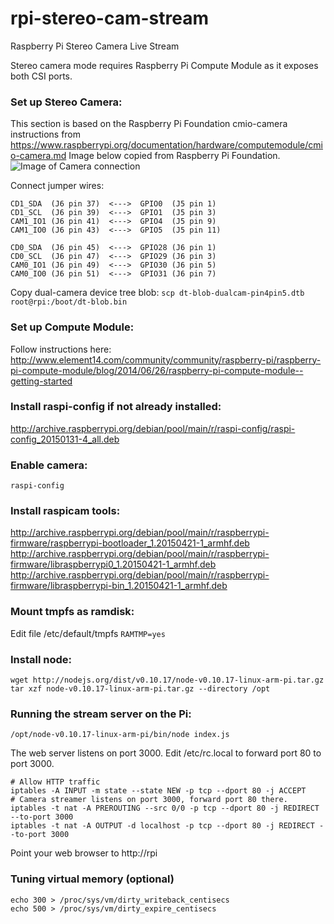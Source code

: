 # rpi-stereo-cam-stream
Raspberry Pi Stereo Camera Live Stream

Stereo camera mode requires Raspberry Pi Compute Module as it exposes both CSI ports.

### Set up Stereo Camera:
This section is based on the Raspberry Pi Foundation cmio-camera instructions from https://www.raspberrypi.org/documentation/hardware/computemodule/cmio-camera.md
Image below copied from Raspberry Pi Foundation.
![Image of Camera connection](https://github.com/jasaw/rpi-stereo-cam-stream/blob/master/docs/CMAIO-Cam-Adapter.jpg)

Connect jumper wires:
```
CD1_SDA  (J6 pin 37)  <--->  GPIO0  (J5 pin 1)
CD1_SCL  (J6 pin 39)  <--->  GPIO1  (J5 pin 3)
CAM1_IO1 (J6 pin 41)  <--->  GPIO4  (J5 pin 9)
CAM1_IO0 (J6 pin 43)  <--->  GPIO5  (J5 pin 11)

CD0_SDA  (J6 pin 45)  <--->  GPIO28 (J6 pin 1)
CD0_SCL  (J6 pin 47)  <--->  GPIO29 (J6 pin 3)
CAM0_IO1 (J6 pin 49)  <--->  GPIO30 (J6 pin 5)
CAM0_IO0 (J6 pin 51)  <--->  GPIO31 (J6 pin 7)
```

Copy dual-camera device tree blob:
`scp dt-blob-dualcam-pin4pin5.dtb root@rpi:/boot/dt-blob.bin`

### Set up Compute Module:
Follow instructions here: http://www.element14.com/community/community/raspberry-pi/raspberry-pi-compute-module/blog/2014/06/26/raspberry-pi-compute-module--getting-started

### Install raspi-config if not already installed:
http://archive.raspberrypi.org/debian/pool/main/r/raspi-config/raspi-config_20150131-4_all.deb

### Enable camera:
`raspi-config`

### Install raspicam tools:
http://archive.raspberrypi.org/debian/pool/main/r/raspberrypi-firmware/raspberrypi-bootloader_1.20150421-1_armhf.deb
http://archive.raspberrypi.org/debian/pool/main/r/raspberrypi-firmware/libraspberrypi0_1.20150421-1_armhf.deb
http://archive.raspberrypi.org/debian/pool/main/r/raspberrypi-firmware/libraspberrypi-bin_1.20150421-1_armhf.deb

### Mount tmpfs as ramdisk:
Edit file /etc/default/tmpfs
`RAMTMP=yes`

### Install node:
```
wget http://nodejs.org/dist/v0.10.17/node-v0.10.17-linux-arm-pi.tar.gz
tar xzf node-v0.10.17-linux-arm-pi.tar.gz --directory /opt
```

### Running the stream server on the Pi:
`/opt/node-v0.10.17-linux-arm-pi/bin/node index.js`

The web server listens on port 3000. Edit /etc/rc.local to forward port 80 to port 3000.
```
# Allow HTTP traffic
iptables -A INPUT -m state --state NEW -p tcp --dport 80 -j ACCEPT
# Camera streamer listens on port 3000, forward port 80 there.
iptables -t nat -A PREROUTING --src 0/0 -p tcp --dport 80 -j REDIRECT --to-port 3000
iptables -t nat -A OUTPUT -d localhost -p tcp --dport 80 -j REDIRECT --to-port 3000
```

Point your web browser to http://rpi

### Tuning virtual memory (optional)
```
echo 300 > /proc/sys/vm/dirty_writeback_centisecs
echo 500 > /proc/sys/vm/dirty_expire_centisecs
```
